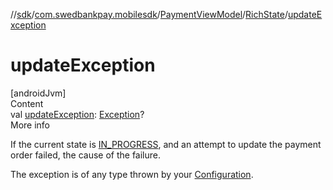 //[sdk](../../../../index.md)/[com.swedbankpay.mobilesdk](../../index.md)/[PaymentViewModel](../index.md)/[RichState](index.md)/[updateException](update-exception.md)



# updateException  
[androidJvm]  
Content  
val [updateException](update-exception.md): [Exception](https://kotlinlang.org/api/latest/jvm/stdlib/kotlin/-exception/index.html)?  
More info  


If the current state is [IN_PROGRESS](../-state/-i-n_-p-r-o-g-r-e-s-s/index.md), and an attempt to update the payment order failed, the cause of the failure.



The exception is of any type thrown by your [Configuration](../../-configuration/index.md).

  



